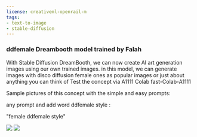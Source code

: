 ```yaml
---
license: creativeml-openrail-m
tags:
- text-to-image
- stable-diffusion
---
```

### ddfemale Dreambooth model trained by Falah 

With Stable Diffusion DreamBooth, we can now create AI art generation images using our own trained images. in this model, we can generate images with disco diffusion female  ones as popular images or just about anything you can think of Test the concept via A1111 Colab fast-Colab-A1111


Sample pictures of this concept with the simple and easy prompts:

any prompt and add word ddfemale style :

"female ddfemale style"


<img src="https://huggingface.co/Falah/ddfemale/resolve/main/01430-197401782-centered%20detailed%20portrait%20of%20loving%20a%20beautiful%20female%2C%20by%20Steve%20McCurry.%20trending%20on%20artstation.png "/>

<img src="https://huggingface.co/Falah/ddfemale/resolve/main/01455-1006397114-centered%20detailed%20portrait%20of%20loving%20a%20beautiful%20female%2C%20by%20Steve%20McCurry.%20trending%20on%20artstation.png"/>



